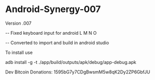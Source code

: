 # Android-Synergy-007

Version .007

-- Fixed keyboard input for android L M N O

-- Converted to import and build in android studio


To install use

adb install -g -t ./app/build/outputs/apk/debug/app-debug.apk

Dev Bitcoin Donations: 1595bG7y7CDgBwsmM5w8qK2Dy2ZP6GbfJU
